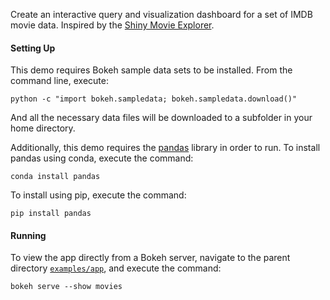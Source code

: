 Create an interactive query and visualization dashboard for a set of
IMDB movie data. Inspired by the [Shiny Movie Explorer](https://shiny.rstudio.com/gallery/movie-explorer.html).

#### Setting Up

This demo requires Bokeh sample data sets to be installed. From the
command line, execute:

    python -c "import bokeh.sampledata; bokeh.sampledata.download()"

And all the necessary data files will be downloaded to a subfolder in
your home directory.

Additionally, this demo requires the [pandas](http://pandas.pydata.org/)  library
in order to run. To install pandas using conda, execute the command:

    conda install pandas

To install using pip, execute the command:

    pip install pandas

#### Running

To view the app directly from a Bokeh server, navigate to the parent
directory [`examples/app`](https://github.com/bokeh/bokeh/tree/master/examples/app),
and execute the command:

    bokeh serve --show movies
